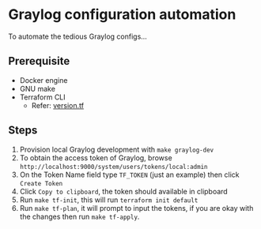 # Graylog configuration automation

To automate the tedious Graylog configs...

## Prerequisite

* Docker engine
* GNU make
* Terraform CLI 
  * Refer: [version.tf](./TF_graylog/core/version.tf)

## Steps

1. Provision local Graylog development with `make graylog-dev`
2. To obtain the access token of Graylog, browse `http://localhost:9000/system/users/tokens/local:admin`
3. On the Token Name field type `TF_TOKEN` (just an example) then click `Create Token`
4. Click `Copy to clipboard`, the token should available in clipboard 
5. Run `make tf-init`, this will run `terraform init default`
6. Run `make tf-plan`, it will prompt to input the tokens, if you are okay with the changes then run `make tf-apply`.
